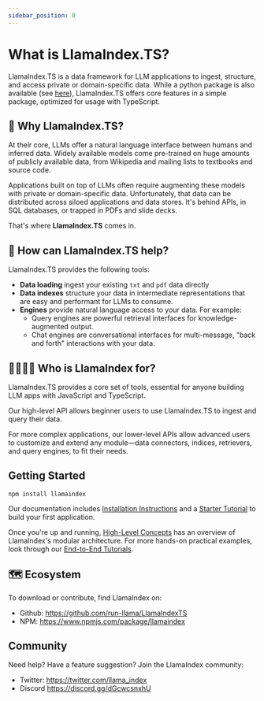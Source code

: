 ```yaml
---
sidebar_position: 0
---
```


# What is LlamaIndex.TS?

LlamaIndex.TS is a data framework for LLM applications to ingest, structure, and access private or domain-specific data. While a python package is also available (see [here](https://gpt-index.readthedocs.io/en/latest/)), LlamaIndex.TS offers core features in a simple package, optimized for usage with TypeScript.

## 🚀 Why LlamaIndex.TS?

At their core, LLMs offer a natural language interface between humans and inferred data. Widely available models come pre-trained on huge amounts of publicly available data, from Wikipedia and mailing lists to textbooks and source code.

Applications built on top of LLMs often require augmenting these models with private or domain-specific data. Unfortunately, that data can be distributed across siloed applications and data stores. It's behind APIs, in SQL databases, or trapped in PDFs and slide decks.

That's where **LlamaIndex.TS** comes in.

## 🦙 How can LlamaIndex.TS help?

LlamaIndex.TS provides the following tools:

- **Data loading** ingest your existing `txt` and `pdf` data directly
- **Data indexes** structure your data in intermediate representations that are easy and performant for LLMs to consume.
- **Engines** provide natural language access to your data. For example:
  - Query engines are powerful retrieval interfaces for knowledge-augmented output.
  - Chat engines are conversational interfaces for multi-message, "back and forth" interactions with your data.

## 👨‍👩‍👧‍👦 Who is LlamaIndex for?

LlamaIndex.TS provides a core set of tools, essential for anyone building LLM apps with JavaScript and TypeScript.

Our high-level API allows beginner users to use LlamaIndex.TS to ingest and query their data.

For more complex applications, our lower-level APIs allow advanced users to customize and extend any module—data connectors, indices, retrievers, and query engines, to fit their needs.

## Getting Started
`npm install llamaindex`

Our documentation includes [Installation Instructions](./installation.md) and a [Starter Tutorial](./starter.md) to build your first application.

Once you're up and running, [High-Level Concepts](./concepts.md) has an overview of LlamaIndex's modular architecture. For more hands-on practical examples, look through our [End-to-End Tutorials](./end_to_end.md).

## 🗺️ Ecosystem

To download or contribute, find LlamaIndex on:

- Github: https://github.com/run-llama/LlamaIndexTS
- NPM: https://www.npmjs.com/package/llamaindex

## Community

Need help? Have a feature suggestion? Join the LlamaIndex community:

- Twitter: https://twitter.com/llama_index
- Discord https://discord.gg/dGcwcsnxhU
